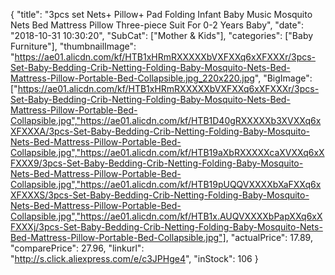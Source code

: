 {
	"title": "3pcs set Nets+ Pillow+ Pad Folding Infant Baby Music Mosquito Nets Bed Mattress Pillow Three-piece Suit For 0-2 Years Baby",
	"date": "2018-10-31 10:30:20",
	"SubCat": ["Mother & Kids"],
	"categories": ["Baby Furniture"],
	"thumbnailImage": "https://ae01.alicdn.com/kf/HTB1xHRmRXXXXXbVXFXXq6xXFXXXr/3pcs-Set-Baby-Bedding-Crib-Netting-Folding-Baby-Mosquito-Nets-Bed-Mattress-Pillow-Portable-Bed-Collapsible.jpg_220x220.jpg",
	"BigImage": ["https://ae01.alicdn.com/kf/HTB1xHRmRXXXXXbVXFXXq6xXFXXXr/3pcs-Set-Baby-Bedding-Crib-Netting-Folding-Baby-Mosquito-Nets-Bed-Mattress-Pillow-Portable-Bed-Collapsible.jpg","https://ae01.alicdn.com/kf/HTB1D40gRXXXXXb3XVXXq6xXFXXXA/3pcs-Set-Baby-Bedding-Crib-Netting-Folding-Baby-Mosquito-Nets-Bed-Mattress-Pillow-Portable-Bed-Collapsible.jpg","https://ae01.alicdn.com/kf/HTB19aXbRXXXXXcaXVXXq6xXFXXX9/3pcs-Set-Baby-Bedding-Crib-Netting-Folding-Baby-Mosquito-Nets-Bed-Mattress-Pillow-Portable-Bed-Collapsible.jpg","https://ae01.alicdn.com/kf/HTB19pUQQVXXXXbXaFXXq6xXFXXXS/3pcs-Set-Baby-Bedding-Crib-Netting-Folding-Baby-Mosquito-Nets-Bed-Mattress-Pillow-Portable-Bed-Collapsible.jpg","https://ae01.alicdn.com/kf/HTB1x.AUQVXXXXbPapXXq6xXFXXXj/3pcs-Set-Baby-Bedding-Crib-Netting-Folding-Baby-Mosquito-Nets-Bed-Mattress-Pillow-Portable-Bed-Collapsible.jpg"],
	"actualPrice": 17.89,
	"comparePrice": 27.96,
	"linkurl": "http://s.click.aliexpress.com/e/c3JPHge4",
	"inStock": 106
}
